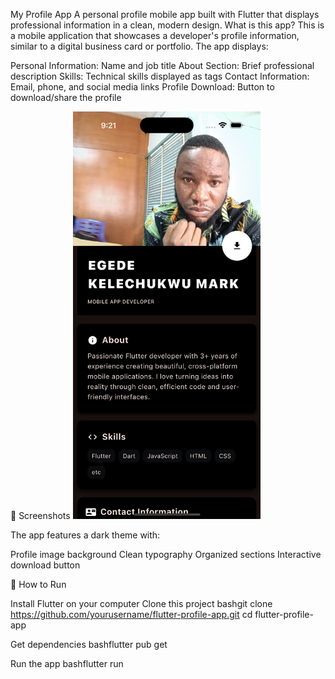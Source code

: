 My Profile App
A personal profile mobile app built with Flutter that displays professional information in a clean, modern design.
What is this app?
This is a mobile application that showcases a developer's profile information, similar to a digital business card or portfolio. The app displays:

Personal Information: Name and job title
About Section: Brief professional description
Skills: Technical skills displayed as tags
Contact Information: Email, phone, and social media links
Profile Download: Button to download/share the profile

📱 Screenshots
<img src="screenshot/screenshot.png" alt="Profile Screen" width="300">

The app features a dark theme with:

Profile image background
Clean typography
Organized sections
Interactive download button

🚀 How to Run

Install Flutter on your computer
Clone this project
bashgit clone https://github.com/yourusername/flutter-profile-app.git
cd flutter-profile-app

Get dependencies
bashflutter pub get

Run the app
bashflutter run
